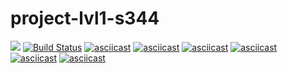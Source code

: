 # project-lvl1-s344
<a href="https://codeclimate.com/github/MolchanovVadim/project-lvl1-s344/maintainability"><img src="https://api.codeclimate.com/v1/badges/ccb9f294c0196e90caca/maintainability" /></a>
[![Build Status](https://travis-ci.com/MolchanovVadim/project-lvl1-s344.svg?branch=master)](https://travis-ci.com/MolchanovVadim/project-lvl1-s344)
[![asciicast](https://asciinema.org/a/U908PaF3ko6nU2HZn0BcPoh44.png)](https://asciinema.org/a/U908PaF3ko6nU2HZn0BcPoh44)
[![asciicast](https://asciinema.org/a/UN1xqVIxVTeaSKD3KihrZ9fli.png)](https://asciinema.org/a/UN1xqVIxVTeaSKD3KihrZ9fli)
[![asciicast](https://asciinema.org/a/3wQAY09S32GtHJX4bfMXVBxF5.png)](https://asciinema.org/a/3wQAY09S32GtHJX4bfMXVBxF5)
[![asciicast](https://asciinema.org/a/pDnfMGTdpoBvvPA3od9esb8lP.png)](https://asciinema.org/a/pDnfMGTdpoBvvPA3od9esb8lP)
[![asciicast](https://asciinema.org/a/wrJjrSGDXwxUwVZAu90QYq4Bk.png)](https://asciinema.org/a/wrJjrSGDXwxUwVZAu90QYq4Bk)
[![asciicast](https://asciinema.org/a/vHZCwQYV92joNvi7Llh4Q5QK6.png)](https://asciinema.org/a/vHZCwQYV92joNvi7Llh4Q5QK6)